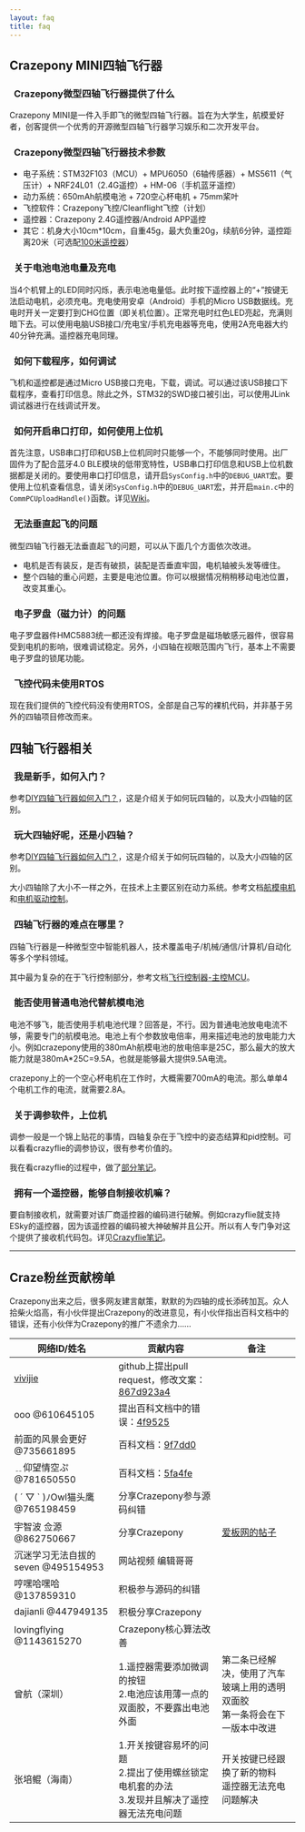 ```yaml
---
layout: faq
title: faq
---
```


## Crazepony MINI四轴飞行器

### <i class="fa fa-arrow-right"></i>&nbsp;&nbsp;Crazepony微型四轴飞行器提供了什么

Crazepony MINI是一件入手即飞的微型四轴飞行器。旨在为大学生，航模爱好者，创客提供一个优秀的开源微型四轴飞行器学习娱乐和二次开发平台。

### <i class="fa fa-arrow-right"></i>&nbsp;&nbsp;Crazepony微型四轴飞行器技术参数

* 电子系统：STM32F103（MCU）+ MPU6050（6轴传感器）+ MS5611（气压计）+ NRF24L01（2.4G遥控）+ HM-06（手机蓝牙遥控）
* 动力系统：650mAh航模电池 + 720空心杯电机 + 75mm桨叶
* 飞控软件：Crazepony飞控/Cleanflight飞控（计划）
* 遥控器：Crazepony 2.4G遥控器/Android APP遥控
* 其它：机身大小10cm*10cm，自重45g，最大负重20g，续航6分钟，遥控距离20米（可选配[100米遥控器](./2015/01/23/about-5-1-version.html)）

### <i class="fa fa-arrow-right"></i>&nbsp;&nbsp;关于电池电池电量及充电

当4个机臂上的LED同时闪烁，表示电池电量低。此时按下遥控器上的“+”按键无法启动电机，必须充电。充电使用安卓（Android）手机的Micro USB数据线。充电时开关一定要打到CHG位置（即关机位置）。正常充电时红色LED亮起，充满则暗下去。可以使用电脑USB接口/充电宝/手机充电器等充电，使用2A充电器大约40分钟充满。遥控器充电同理。

### <i class="fa fa-arrow-right"></i>&nbsp;&nbsp;如何下载程序，如何调试

飞机和遥控都是通过Micro USB接口充电，下载，调试。可以通过该USB接口下载程序，查看打印信息。除此之外，STM32的SWD接口被引出，可以使用JLink调试器进行在线调试开发。

### <i class="fa fa-arrow-right"></i>&nbsp;&nbsp;如何开启串口打印，如何使用上位机

首先注意，USB串口打印和USB上位机同时只能够一个，不能够同时使用。出厂固件为了配合蓝牙4.0 BLE模块的低带宽特性，USB串口打印信息和USB上位机数据都是关闭的。要使用串口打印信息，请开启`SysConfig.h`中的`DEBUG_UART`宏。要使用上位机查看信息，请关闭`SysConfig.h`中的`DEBUG_UART`宏，并开启`main.c`中的`CommPCUploadHandle()`函数。详见[Wiki](wiki/flash-firmware.html#section)。


### <i class="fa fa-arrow-right"></i>&nbsp;&nbsp;无法垂直起飞的问题
微型四轴飞行器无法垂直起飞的问题，可以从下面几个方面依次改进。

* 电机是否有装反，是否有破损，装配是否垂直牢固，电机轴被头发等缠住。
* 整个四轴的重心问题，主要是电池位置。你可以根据情况稍稍移动电池位置，改变其重心。

### <i class="fa fa-arrow-right"></i>&nbsp;&nbsp;电子罗盘（磁力计）的问题
电子罗盘器件HMC5883统一都还没有焊接。电子罗盘是磁场敏感元器件，很容易受到电机的影响，很难调试稳定。另外，小四轴在视眼范围内飞行，基本上不需要电子罗盘的锁尾功能。

### <i class="fa fa-arrow-right"></i>&nbsp;&nbsp;飞控代码未使用RTOS
现在我们提供的飞控代码没有使用RTOS，全部是自己写的裸机代码，并非基于另外的四轴项目修改而来。

## 四轴飞行器相关

### <i class="fa fa-arrow-right"></i>&nbsp;&nbsp;我是新手，如何入门？

参考[DIY四轴飞行器如何入门？](2014/07/31/diy-quadcopter.html)，这是介绍关于如何玩四轴的，以及大小四轴的区别。


### <i class="fa fa-arrow-right"></i>&nbsp;&nbsp;玩大四轴好呢，还是小四轴？

参考[DIY四轴飞行器如何入门？](2014/07/31/diy-quadcopter.html)，这是介绍关于如何玩四轴的，以及大小四轴的区别。

大小四轴除了大小不一样之外，在技术上主要区别在动力系统。参考文档[航模电机](http://www.crazepony.com/wiki/motor-aircraft-model.html)和[电机驱动控制](http://www.crazepony.com/wiki/motor-control-ic.html)。


### <i class="fa fa-arrow-right"></i>&nbsp;&nbsp;四轴飞行器的难点在哪里？

四轴飞行器是一种微型空中智能机器人，技术覆盖电子/机械/通信/计算机/自动化等多个学科领域。

其中最为复杂的在于飞行控制部分，参考文档[飞行控制器-主控MCU](http://www.crazepony.com/wiki/main-controller-mcu.html)。

### <i class="fa fa-arrow-right"></i>&nbsp;&nbsp;能否使用普通电池代替航模电池
电池不够飞，能否使用手机电池代理？回答是，不行。因为普通电池放电电流不够，需要专门的航模电池。电池上有个参数放电倍率，用来描述电池的放电能力大小。例如crazepony使用的380mAh航模电池的放电倍率是25C，那么最大的放大能力就是380mA*25C=9.5A，也就是能够最大提供9.5A电流。

crazepony上的一个空心杯电机在工作时，大概需要700mA的电流。那么单单4个电机工作的电流，就需要2.8A。

### <i class="fa fa-arrow-right"></i>&nbsp;&nbsp;关于调参软件，上位机

调参一般是一个锦上贴花的事情，四轴复杂在于飞控中的姿态结算和pid控制。可以看看crazyflie的调参协议，很有参考价值的。

我在看crazyflie的过程中，做了[部分笔记](http://www.crazepony.com/wiki/comm-protocol.html)。

### <i class="fa fa-arrow-right"></i>&nbsp;&nbsp;拥有一个遥控器，能够自制接收机嘛？

要自制接收机，就需要对该厂商遥控器的编码进行破解。例如crazyflie就支持ESky的遥控器，因为该遥控器的编码被大神破解并且公开。所以有人专门争对这个提供了接收机代码包。详见[Crazyflie笔记](http://www.crazepony.com/wiki/comm-protocol.html)。



<hr>

## Craze粉丝贡献榜单
Crazepony出来之后，很多网友建言献策，默默的为四轴的成长添砖加瓦。众人拾柴火焰高，有小伙伴提出Crazepony的改进意见，有小伙伴指出百科文档中的错误，还有小伙伴为Crazepony的推广不遗余力……

<table class="table table-bordered table-hover">
  <thead>
    <tr>
      <th>网络ID/姓名</th>
      <th>贡献内容</th>
      <th>备注</th>
    </tr>
  </thead>
  <tbody>
    <tr>
      <td><a href="https://github.com/vivijie">vivijie</a></td>
      <td>github上提出pull request，修改文案：<a href="https://github.com/Crazepony/crazepony.github.io/commit/867d923a49998694ee0d9fe43ec7844996a46968">867d923a4</a></td>
      <td></td>
    </tr>
    <tr>
      <td>ooo @610645105</td>
      <td>提出百科文档中的错误：<a href="https://github.com/Crazepony/crazepony.github.io/commit/4f95259939399d11b0d2852eed54b8afe7a567a1">4f9525</a></td>
      <td></td>
    </tr>
    <tr>
      <td>前面的风景会更好 @735661895</td>
      <td>百科文档：<a href="https://github.com/Crazepony/crazepony.github.io/commit/9f7dd03c12828adfe62f6f87393e8bc5b65db66c">9f7dd0</a></td>
      <td></td>
    </tr>
    <tr>
      <td>﹎仰望情空ぷ @781650550</td>
      <td>百科文档：<a href="https://github.com/Crazepony/crazepony.github.io/commit/5fa4fe0c9d02a5ea579ceb44a6a9e88c03fbd4d9">5fa4fe</a></td>
      <td></td>
    </tr>
    <tr>
        <td>( ´ ▽ ` )ﾉOwl猫头鹰 @765198459</td><td> 分享Crazepony参与源码纠错</td>
        <td></td>
    </tr>
    <tr>
        <td>宇智波 佥源  @862750667</td><td> 分享Crazepony</td>
        <td><a href="http://www.eeboard.com/bbs/thread-37979-1-1.html">爱板网的帖子</a></td>
    </tr>
    <tr>
        <td>沉迷学习无法自拔的seven  @495154953</td><td> 网站视频 编辑哥哥</td>
        <td></td>
    </tr>
    <tr>
        <td>哼嘿哈嘿哈  @137859310</td><td> 积极参与源码的纠错</td>
        <td></td>
    </tr>
    <tr>
        <td>dajianli @447949135</td><td> 积极分享Crazepony</td>
        <td></td>
    </tr>
    <tr>
        <td>lovingflying  @1143615270</td>
        <td> Crazepony核心算法改善</td>
        <td></td>
    </tr>
    <tr>
        <td>曾航（深圳）</td>
        <td>1.遥控器需要添加微调的按钮<br>2.电池应该用薄一点的双面胶，不要露出电池外面</td>
        <td>第二条已经解决，使用了汽车玻璃上用的透明双面胶<br>第一条将会在下一版本中改进</td>
    </tr>
    <tr>
        <td>张培鲲（海南）</td>
        <td>1.开关按键容易坏的问题<br>2.提出了使用螺丝锁定电机套的办法<br>3.发现并且解决了遥控器无法充电问题</td>
        <td>开关按键已经跟换了新的物料<br>遥控器无法充电问题解决</td>
    </tr>
  </tbody>
</table>


